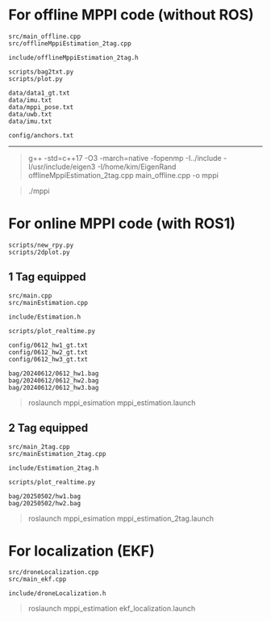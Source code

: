 # For offline MPPI code (without ROS)

    src/main_offline.cpp
    src/offlineMppiEstimation_2tag.cpp
    
    include/offlineMppiEstimation_2tag.h

    scripts/bag2txt.py
    scripts/plot.py
    
    data/data1_gt.txt
    data/imu.txt
    data/mppi_pose.txt
    data/uwb.txt
    data/imu.txt
    
    config/anchors.txt

---
> g++ -std=c++17 -O3 -march=native -fopenmp -I../include -I/usr/include/eigen3 -I/home/kim/EigenRand offlineMppiEstimation_2tag.cpp main_offline.cpp -o mppi

> ./mppi

# For online MPPI code (with ROS1)
    scripts/new_rpy.py
    scripts/2dplot.py
## 1 Tag equipped
    src/main.cpp
    src/mainEstimation.cpp
    
    include/Estimation.h

    scripts/plot_realtime.py    

    config/0612_hw1_gt.txt
    config/0612_hw2_gt.txt
    config/0612_hw3_gt.txt

    bag/20240612/0612_hw1.bag
    bag/20240612/0612_hw2.bag
    bag/20240612/0612_hw3.bag
> roslaunch mppi_esimation mppi_estimation.launch

## 2 Tag equipped
    src/main_2tag.cpp
    src/mainEstimation_2tag.cpp
    
    include/Estimation_2tag.h

    scripts/plot_realtime.py    

    bag/20250502/hw1.bag
    bag/20250502/hw2.bag
> roslaunch mppi_esimation mppi_estimation_2tag.launch

# For localization (EKF)
    src/droneLocalization.cpp
    src/main_ekf.cpp

    include/droneLocalization.h

> roslaunch mppi_estimation ekf_localization.launch